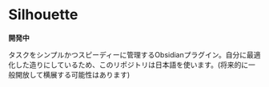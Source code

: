 # Silhouette

**開発中**

タスクをシンプルかつスピーディーに管理するObsidianプラグイン。自分に最適化した造りにしているため、このリポジトリは日本語を使います。(将来的に一般開放して横展する可能性はあります)
